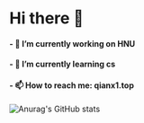 # Hi there 👋

<!--
**qianxi0410/qianxi0410** is a ✨ _special_ ✨ repository because its `README.md` (this file) appears on your GitHub profile.

Here are some ideas to get you started:

- 🔭 I’m currently working on ...
- 🌱 I’m currently learning ...
- 👯 I’m looking to collaborate on ...
- 🤔 I’m looking for help with ...
- 💬 Ask me about ...
- 📫 How to reach me: ...
- 😄 Pronouns: ...
- ⚡ Fun fact: ...
-->

#### - 🔭 I’m currently working on HNU
#### - 🌱 I’m currently learning cs
#### - 📫 How to reach me: qianx1.top


![Anurag's GitHub stats](https://github-readme-stats.vercel.app/api?username=qianxi0410&show_icons=true&theme=onedark)
